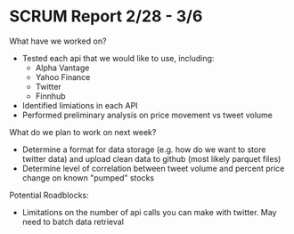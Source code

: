 # SCRUM Report 2/28 - 3/6
What have we worked on?
- Tested each api that we would like to use, including:
    - Alpha Vantage 
    - Yahoo Finance
    - Twitter 
    - Finnhub 
- Identified limiations in each API
- Performed preliminary analysis on price movement vs tweet volume

What do we plan to work on next week?
- Determine a format for data storage (e.g. how do we want to store twitter data) and upload clean data to github (most likely parquet files)
- Determine level of correlation between tweet volume and percent price change on known "pumped" stocks

Potential Roadblocks:
- Limitations on the number of api calls you can make with twitter. May need to batch data retrieval
